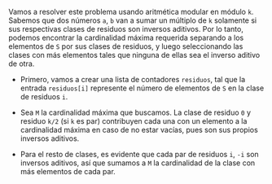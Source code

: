 Vamos a resolver este problema usando aritmética modular en módulo `k`. Sabemos que dos números `a`, `b` van a sumar un múltiplo de `k` solamente si sus respectivas clases de residuos son inversos aditivos. Por lo tanto, podemos encontrar la cardinalidad máxima requerida separando a los elementos de `S` por sus clases de residuos, y luego seleccionando las clases con más elementos tales que ninguna de ellas sea el inverso aditivo de otra.

 - Primero, vamos a crear una lista de contadores `residuos`, tal que la entrada `residuos[i]` represente el número de elementos de `S` en la clase de residuos `i`.

 - Sea `M` la cardinalidad máxima que buscamos. La clase de residuo `0` y residuo `k/2` (si `k` es par) contribuyen cada una con un elemento a la cardinalidad máxima en caso de no estar vacías, pues son sus propios inversos aditivos. 

 - Para el resto de clases, es evidente que cada par de residuos `i`, `-i` son inversos aditivos, así que sumamos a `M` la cardinalidad de la clase con más elementos de cada par.
